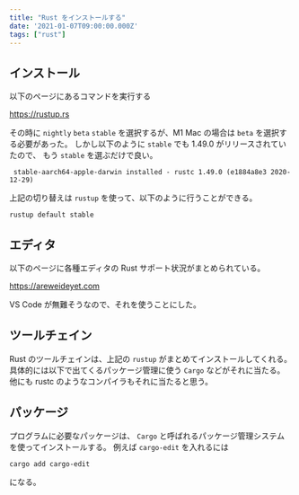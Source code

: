```yaml
---
title: "Rust をインストールする"
date: '2021-01-07T09:00:00.000Z'
tags: ["rust"]
---
```


## インストール

以下のページにあるコマンドを実行する

https://rustup.rs

その時に `nightly` `beta` `stable` を選択するが、M1 Mac の場合は `beta` を選択する必要があった。
しかし以下のように `stable` でも 1.49.0 がリリースされていたので、 もう `stable` を選ぶだけで良い。

```
 stable-aarch64-apple-darwin installed - rustc 1.49.0 (e1884a8e3 2020-12-29)
```

上記の切り替えは `rustup` を使って、以下のように行うことができる。

```
rustup default stable
```

## エディタ

以下のページに各種エディタの Rust サポート状況がまとめられている。

https://areweideyet.com

VS Code が無難そうなので、それを使うことにした。

## ツールチェイン

Rust のツールチェインは、上記の `rustup` がまとめてインストールしてくれる。
具体的には以下で出てくるパッケージ管理に使う `Cargo` などがそれに当たる。
他にも rustc のようなコンパイラもそれに当たると思う。

## パッケージ

プログラムに必要なパッケージは、 `Cargo` と呼ばれるパッケージ管理システムを使ってインストールする。
例えば `cargo-edit` を入れるには

```
cargo add cargo-edit
```

になる。
